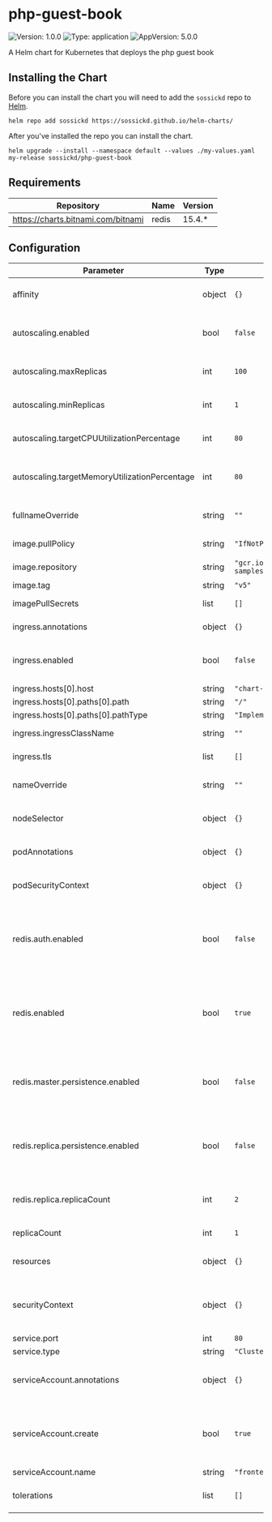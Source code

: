 # php-guest-book

![Version: 1.0.0](https://img.shields.io/badge/Version-1.0.0-informational?style=flat-square) ![Type: application](https://img.shields.io/badge/Type-application-informational?style=flat-square) ![AppVersion: 5.0.0](https://img.shields.io/badge/AppVersion-5.0.0-informational?style=flat-square)

A Helm chart for Kubernetes that deploys the php guest book

## Installing the Chart

Before you can install the chart you will need to add the `sossickd` repo to [Helm](https://helm.sh/).

```shell
helm repo add sossickd https://sossickd.github.io/helm-charts/
```

After you've installed the repo you can install the chart.

```shell
helm upgrade --install --namespace default --values ./my-values.yaml my-release sossickd/php-guest-book
```

## Requirements

| Repository | Name | Version |
|------------|------|---------|
| https://charts.bitnami.com/bitnami | redis | 15.4.* |

## Configuration

| Parameter | Type | Default | Description |
|-----------|------|---------|-------------|
| affinity | object | `{}` | Affinity for pod assignment. |
| autoscaling.enabled | bool | `false` | If true, create a HPA for the deployment. |
| autoscaling.maxReplicas | int | `100` | Maximum number of pod replicas. |
| autoscaling.minReplicas | int | `1` | Minimum number of pod replicas. |
| autoscaling.targetCPUUtilizationPercentage | int | `80` | Target CPU utilisation for the pod. |
| autoscaling.targetMemoryUtilizationPercentage | int | `80` | Target memory utilisation for the pod. |
| fullnameOverride | string | `""` | Override the fullname of the chart. |
| image.pullPolicy | string | `"IfNotPresent"` | Image pull policy. |
| image.repository | string | `"gcr.io/google-samples/gb-frontend"` | Image repository. |
| image.tag | string | `"v5"` | Image tag. |
| imagePullSecrets | list | `[]` | Image pull secrets. |
| ingress.annotations | object | `{}` | Ingress annotations. |
| ingress.enabled | bool | `false` | If true, create an ingress object. |
| ingress.hosts[0].host | string | `"chart-example.local"` |  |
| ingress.hosts[0].paths[0].path | string | `"/"` |  |
| ingress.hosts[0].paths[0].pathType | string | `"ImplementationSpecific"` |  |
| ingress.ingressClassName | string | `""` | Ingress class to use. |
| ingress.tls | list | `[]` | Ingress TLS configuration |
| nameOverride | string | `""` | Override the name of the chart. |
| nodeSelector | object | `{}` | Node labels for pod assignment. |
| podAnnotations | object | `{}` | Annotations to add to the pod. |
| podSecurityContext | object | `{}` | Security context for the pod. |
| redis.auth.enabled | bool | `false` | If `false`, disables redis auth, this is a requiremenrt for the php-guest-book. |
| redis.enabled | bool | `true` | If `true`, deploys redis, this is a requiremenrt for the php-guest-book. |
| redis.master.persistence.enabled | bool | `false` | If `true` enable persistence storage for the redis master. |
| redis.replica.persistence.enabled | bool | `false` | If `true` enable persistence storage for the redis replica. |
| redis.replica.replicaCount | int | `2` | Reddis replica, replica count. |
| replicaCount | int | `1` | Replica count. |
| resources | object | `{}` | Resource requests and limits. |
| securityContext | object | `{}` | Security context for the confluence container. |
| service.port | int | `80` | Service port. |
| service.type | string | `"ClusterIP"` | Service type. |
| serviceAccount.annotations | object | `{}` | Annotations to add to the service account. |
| serviceAccount.create | bool | `true` | Specifies whether a service account should be created. |
| serviceAccount.name | string | `"frontend"` |  |
| tolerations | list | `[]` | Tolerations for pod assignment. |
